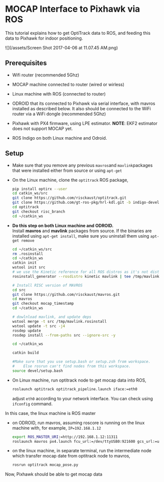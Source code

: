 # MOCAP Interface to Pixhawk via ROS

This tutorial explains how to get OptiTrack data to ROS, and feeding this data to Pixhawk for indoor positioning.

![](/assets/Screen Shot 2017-04-06 at 11.07.45 AM.png)

## Prerequisites

* Wifi router \(recommended 5Ghz\)
* MOCAP machine connected to router \(wired or wirless\)
* Linux machine with ROS \(connected to router\)

* ODROID that its connected to Pixhawk via serial interface, with mavros installed as described below. It also should be connected to the WiFi router via a WiFi dongle \(recommended 5Ghz\)

* Pixhawk with PX4 firmware, using LPE estimator. **NOTE**: EKF2 estimator does not support MOCAP yet.

* ROS Indigo on both Linux machine and Odroid.

## Setup

* Make sure that you remove any previous `mavros`and `mavlink`packages that were installed either from source or using `apt-get`

* On the Linux machine, clone the `optitrack` ROS package,

  ```sh
  pip install optirx --user
  cd catkin_ws/src
  git clone https://github.com/risckaust/optitrack.git
  git clone https://github.com/gt-ros-pkg/hrl-kdl.git -b indigo-devel
  cd optitrack
  git checkout risc_branch
  cd ~/catkin_ws
  ```

* **Do this step on both Linux machine and ODROID.**  
  Install **mavros** and **mavlink** packages from source. If the binaries are installed using `apt-get install`, make sure you uninstall them using `apt-get remove`

  ```bash
  cd ~/catkin_ws/src
  rm .rosinstall
  cd ~/catkin_ws
  catkin init
  wstool init src
  # we use the Kinetic reference for all ROS distros as it's not distro-specific and up to date
  rosinstall_generator --rosdistro kinetic mavlink | tee /tmp/mavlink.rosinstall

  # Install RISC version of MAVROS
  cd src
  git clone https://github.com/risckaust/mavros.git
  cd mavros
  git checkout mocap_timestamp
  cd ~/catkin_ws

  # dowlnload mavlink, and update deps
  wstool merge -t src /tmp/mavlink.rosinstall
  wstool update -t src -j4
  rosdep update
  rosdep install --from-paths src --ignore-src -y

  cd ~/catkin_ws

  catkin build

  #Make sure that you use setup.bash or setup.zsh from workspace.
  #    Else rosrun can't find nodes from this workspace.
  source devel/setup.bash
  ```

* On Linux machine, run optitrack node to get mocap data into ROS,

  ```sh
  roslaunch optitrack optitrack_pipeline.launch iface:=eth0
  ```

  adjust `eth0` according to your network interface. You can check using `ifconfig` command.

In this case, the linux machine is ROS master

* on ODROID, run mavros, assuming roscore is running on the linux machine with, for example, `IP=192.168.1.12`

  ```sh
  export ROS_MASTER_URI:=http://192.168.1.12:11311
  roslaunch mavros px4.launch fcu_url:=/dev/ttyUSB0:921600 gcs_url:=udp://@192.168.1.12
  ```

* on the linux machine, in separate terminal,  run the intermediate node which transfer mocap date from optitrack node to mavros,

  ```sh
  rosrun optitrack mocap_pose.py
  ```

Now, Pixhawk should be able to get mocap data


